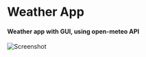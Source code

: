 # Weather App
#### Weather app with GUI, using open-meteo API

![Screenshot](weather-app/src/main/resources/assets/screenshot.jpg)